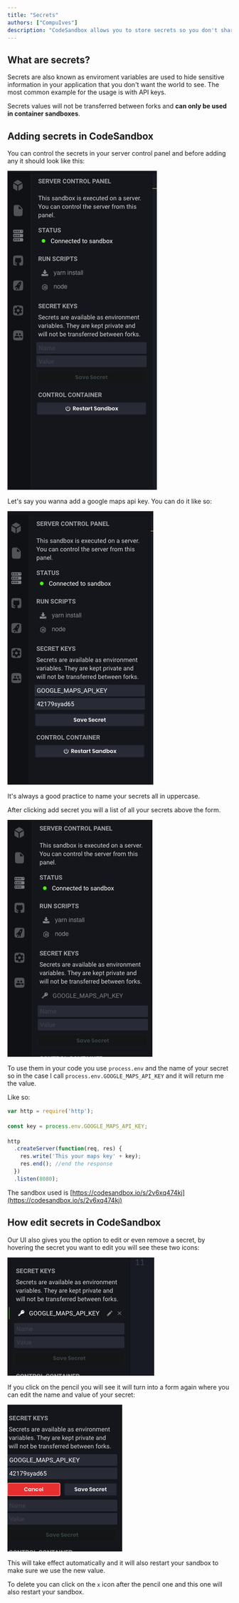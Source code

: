 ```yaml
---
title: "Secrets"
authors: ["CompuIves"]
description: "CodeSandbox allows you to store secrets so you don't share your keys"
---
```


## What are secrets?

Secrets are also known as enviroment variables are used to hide sensitive information in your application that you don't want the world to see.
The most common example for the usage is with API keys.

Secrets values will not be transferred between forks and **can only be used in container sandboxes**.

## Adding secrets in CodeSandbox

You can control the secrets in your server control panel and before adding any it should look like this:

![No Secrets](./images/secrets-1.png)

Let's say you wanna add a google maps api key. You can do it like so:

![Map Secrets](./images/secrets-2.png)

It's always a good practice to name your secrets all in uppercase.

After clicking add secret you will a list of all your secrets above the form.

![Secrets](./images/secrets-3.png)

To use them in your code you use `process.env` and the name of your secret so in the case I call `process.env.GOOGLE_MAPS_API_KEY` and it will return me the value.

Like so:

```js
var http = require('http');

const key = process.env.GOOGLE_MAPS_API_KEY;

http
  .createServer(function(req, res) {
    res.write('This your maps key' + key);
    res.end(); //end the response
  })
  .listen(8080);
```

The sandbox used is [https://codesandbox.io/s/2v6xq474kj](https://codesandbox.io/s/2v6xq474kj)

## How edit secrets in CodeSandbox

Our UI also gives you the option to edit or even remove a secret, by hovering the secret you want to edit you will see these two icons:

![Icons](./images/secrets-4.png)

If you click on the pencil you will see it will turn into a form again where you can edit the name and value of your secret:

![Icons](./images/secrets-5.png)

This will take effect automatically and it will also restart your sandbox to make sure we use the new value.

To delete you can click on the `x` icon after the pencil one and this one will also restart your sandbox.
